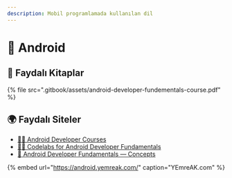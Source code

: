 ```yaml
---
description: Mobil programlamada kullanılan dil
---
```


# 📱 Android

## 📕 Faydalı Kitaplar

{% file src=".gitbook/assets/android-developer-fundementals-course.pdf" %}

## 🌍 Faydalı Siteler

* [👨‍🏫 Android Developer Courses](https://developer.android.com/courses)
* [👨‍💻 Codelabs for Android Developer Fundamentals](https://developer.android.com/courses/fundamentals-training/toc-v2)
* [📖 Android Developer Fundamentals — Concepts](https://google-developer-training.github.io/android-developer-fundamentals-course-concepts-v2/index.html)

{% embed url="https://android.yemreak.com/" caption="YEmreAK.com" %}

